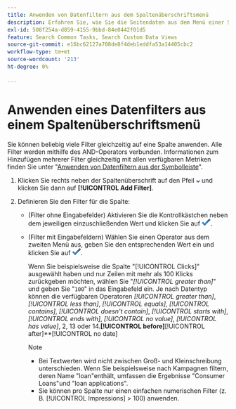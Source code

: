 ```yaml
---
title: Anwenden von Datenfiltern aus dem Spaltenüberschriftsmenü
description: Erfahren Sie, wie Sie die Seitendaten aus dem Menü einer Spaltenüberschrift filtern.
exl-id: 508f254a-d859-4155-9bbd-84e0442f01d5
feature: Search Common Tasks, Search Custom Data Views
source-git-commit: e16bc62127a708de8f4deb1eddfa53a14405cbc2
workflow-type: tm+mt
source-wordcount: '213'
ht-degree: 0%

---
```


# Anwenden eines Datenfilters aus einem Spaltenüberschriftsmenü

Sie können beliebig viele Filter gleichzeitig auf eine Spalte anwenden. Alle Filter werden mithilfe des AND-Operators verbunden. Informationen zum Hinzufügen mehrerer Filter gleichzeitig mit allen verfügbaren Metriken finden Sie unter &quot;[Anwenden von Datenfiltern aus der Symbolleiste](column-filter-apply-from-toolbar.md)&quot;.

1. Klicken Sie rechts neben der Spaltenüberschrift auf den Pfeil ![Nach-unten](/help/search-social-commerce/assets/arrow-down-dropdown.png "Nach-unten-Pfeil") und klicken Sie dann auf **[!UICONTROL Add Filter]**.

1. Definieren Sie den Filter für die Spalte:

   * (Filter ohne Eingabefelder) Aktivieren Sie die Kontrollkästchen neben dem jeweiligen einzuschließenden Wert und klicken Sie auf ![Filter aktualisieren](/help/search-social-commerce/assets/select.png "Filter aktualisieren").

   * (Filter mit Eingabefeldern) Wählen Sie einen Operator aus dem zweiten Menü aus, geben Sie den entsprechenden Wert ein und klicken Sie auf ![Filter aktualisieren](/help/search-social-commerce/assets/select.png "Filter aktualisieren").

     Wenn Sie beispielsweise die Spalte &quot;[!UICONTROL Clicks]&quot; ausgewählt haben und nur Zeilen mit mehr als 100 Klicks zurückgeben möchten, wählen Sie &quot;*[!UICONTROL greater than]*&quot; und geben Sie &quot;`100`&quot; in das Eingabefeld ein. Je nach Datentyp können die verfügbaren Operatoren *[!UICONTROL greater than]*, *[!UICONTROL less than]*, *[!UICONTROL equals]*, *[!UICONTROL contains]*, *[!UICONTROL doesn't contain]*, *[!UICONTROL starts with]*, *[!UICONTROL ends with]*, *[!UICONTROL no value]*, *[!UICONTROL has value]*, 2, 13 oder 14.**[!UICONTROL before]**[!UICONTROL after]**[!UICONTROL no date]

     >[!NOTE]
     >
     >* Bei Textwerten wird nicht zwischen Groß- und Kleinschreibung unterschieden. Wenn Sie beispielsweise nach Kampagnen filtern, deren Name &quot;loan&quot;enthält, umfassen die Ergebnisse &quot;Consumer Loans&quot;und &quot;loan applications&quot;.
     >* Sie können pro Spalte nur einen einfachen numerischen Filter (z. B. [!UICONTROL Impressions] \> 100) anwenden.
